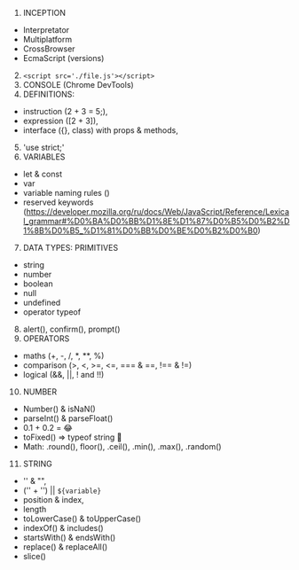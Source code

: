 1. INCEPTION
- Interpretator
- Multiplatform
- CrossBrowser
- EcmaScript (versions)
2. `<script src='./file.js'></script>`
3. CONSOLE (Chrome DevTools)
4. DEFINITIONS: 
- instruction (2 + 3 = 5;),
- expression ([2 + 3]),
- interface ({}, class) with props & methods, 
5. 'use strict;'
6. VARIABLES
- let & const
- var
- variable naming rules ()
- reserved keywords (https://developer.mozilla.org/ru/docs/Web/JavaScript/Reference/Lexical_grammar#%D0%BA%D0%BB%D1%8E%D1%87%D0%B5%D0%B2%D1%8B%D0%B5_%D1%81%D0%BB%D0%BE%D0%B2%D0%B0)
7. DATA TYPES: PRIMITIVES
- string
- number
- boolean
- null
- undefined
- operator typeof
8. alert(), confirm(), prompt()
9. OPERATORS
- maths (+, -, /, *, **, %)
- comparison (>, <, >=, <=, === & ==, !== & !=)
- logical (&&, ||, ! and !!)
10. NUMBER
- Number() & isNaN()
- parseInt() & parseFloat()
- 0.1 + 0.2 = 😂
- toFixed() => typeof string 🤔
- Math: .round(), floor(), .ceil(), .min(), .max(), .random()
11. STRING
- '' & "", 
- ('' + '') || `${variable}`
- position & index,
- length
- toLowerCase() & toUpperCase()
- indexOf() & includes()
- startsWith() & endsWith()
- replace() & replaceAll()
- slice()